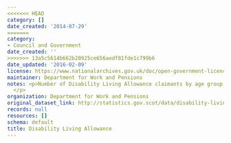 ```yaml
---
<<<<<<< HEAD
category: []
date_created: '2014-07-29'
=======
category:
- Council and Government
date_created: ''
>>>>>>> 13a5c5614b662b20925ce656aedf81fde1c799b6
date_updated: '2016-02-09'
license: https://www.nationalarchives.gov.uk/doc/open-government-licence/version/3/
maintainer: Department for Work and Pensions
notes: <p>Number of Disability Living Allowance claimants by age group and gender.
  </p>
organization: Department for Work and Pensions
original_dataset_link: http://statistics.gov.scot/data/disability-living-allowance
records: null
resources: []
schema: default
title: Disability Living Allowance
---
```

